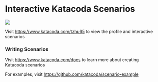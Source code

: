 # Interactive Katacoda Scenarios

[![](http://shields.katacoda.com/katacoda/tzhu65/count.svg)](https://www.katacoda.com/tzhu65 "Get your profile on Katacoda.com")

Visit https://www.katacoda.com/tzhu65 to view the profile and interactive scenarios

### Writing Scenarios
Visit https://www.katacoda.com/docs to learn more about creating Katacoda scenarios

For examples, visit https://github.com/katacoda/scenario-example
